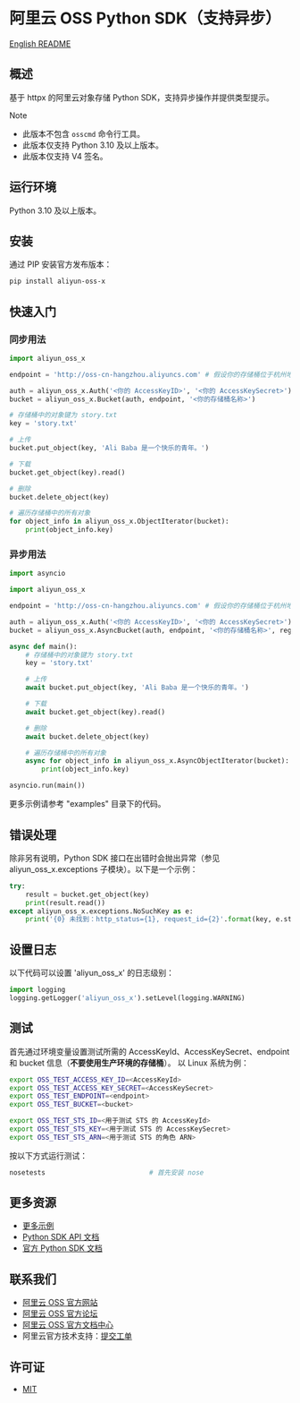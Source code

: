 # 阿里云 OSS Python SDK（支持异步）

[English README](README_EN.md)

## 概述

基于 httpx 的阿里云对象存储 Python SDK，支持异步操作并提供类型提示。

> [!Note]
> - 此版本不包含 `osscmd` 命令行工具。
> - 此版本仅支持 Python 3.10 及以上版本。
> - 此版本仅支持 V4 签名。

## 运行环境

Python 3.10 及以上版本。

## 安装

通过 PIP 安装官方发布版本：

```bash
pip install aliyun-oss-x
```

## 快速入门

### 同步用法

```python
import aliyun_oss_x

endpoint = 'http://oss-cn-hangzhou.aliyuncs.com' # 假设你的存储桶位于杭州地区

auth = aliyun_oss_x.Auth('<你的 AccessKeyID>', '<你的 AccessKeySecret>')
bucket = aliyun_oss_x.Bucket(auth, endpoint, '<你的存储桶名称>')

# 存储桶中的对象键为 story.txt
key = 'story.txt'

# 上传
bucket.put_object(key, 'Ali Baba 是一个快乐的青年。')

# 下载
bucket.get_object(key).read()

# 删除
bucket.delete_object(key)

# 遍历存储桶中的所有对象
for object_info in aliyun_oss_x.ObjectIterator(bucket):
    print(object_info.key)
```

### 异步用法

```python
import asyncio

import aliyun_oss_x

endpoint = 'http://oss-cn-hangzhou.aliyuncs.com' # 假设你的存储桶位于杭州地区

auth = aliyun_oss_x.Auth('<你的 AccessKeyID>', '<你的 AccessKeySecret>')
bucket = aliyun_oss_x.AsyncBucket(auth, endpoint, '<你的存储桶名称>', region="cn-hangzhou")

async def main():
    # 存储桶中的对象键为 story.txt
    key = 'story.txt'

    # 上传
    await bucket.put_object(key, 'Ali Baba 是一个快乐的青年。')

    # 下载
    await bucket.get_object(key).read()

    # 删除
    await bucket.delete_object(key)

    # 遍历存储桶中的所有对象
    async for object_info in aliyun_oss_x.AsyncObjectIterator(bucket):
        print(object_info.key)

asyncio.run(main())
```

更多示例请参考 "examples" 目录下的代码。

## 错误处理

除非另有说明，Python SDK 接口在出错时会抛出异常（参见 aliyun_oss_x.exceptions 子模块）。以下是一个示例：

```python
try:
    result = bucket.get_object(key)
    print(result.read())
except aliyun_oss_x.exceptions.NoSuchKey as e:
    print('{0} 未找到：http_status={1}, request_id={2}'.format(key, e.status, e.request_id))
```

## 设置日志

以下代码可以设置 'aliyun_oss_x' 的日志级别：

```python
import logging
logging.getLogger('aliyun_oss_x').setLevel(logging.WARNING)
```

## 测试

首先通过环境变量设置测试所需的 AccessKeyId、AccessKeySecret、endpoint 和 bucket 信息（**不要使用生产环境的存储桶**）。
以 Linux 系统为例：

```bash
export OSS_TEST_ACCESS_KEY_ID=<AccessKeyId>
export OSS_TEST_ACCESS_KEY_SECRET=<AccessKeySecret>
export OSS_TEST_ENDPOINT=<endpoint>
export OSS_TEST_BUCKET=<bucket>

export OSS_TEST_STS_ID=<用于测试 STS 的 AccessKeyId>
export OSS_TEST_STS_KEY=<用于测试 STS 的 AccessKeySecret>
export OSS_TEST_STS_ARN=<用于测试 STS 的角色 ARN>
```

按以下方式运行测试：

```bash
nosetests                          # 首先安装 nose
```

## 更多资源
- [更多示例](https://github.com/aliyun/aliyun-oss-python-sdk/tree/master/examples)
- [Python SDK API 文档](http://aliyun-oss-python-sdk.readthedocs.org/en/latest)
- [官方 Python SDK 文档](https://help.aliyun.com/document_detail/32026.html)

## 联系我们
- [阿里云 OSS 官方网站](http://oss.aliyun.com)
- [阿里云 OSS 官方论坛](http://bbs.aliyun.com)
- [阿里云 OSS 官方文档中心](https://help.aliyun.com/document_detail/32026.html)
- 阿里云官方技术支持：[提交工单](https://workorder.console.aliyun.com/#/ticket/createIndex)

## 许可证
- [MIT](https://github.com/aliyun/aliyun-oss-python-sdk/blob/master/LICENSE)
